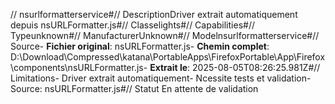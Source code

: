 // nsurlformatterservice#// DescriptionDriver extrait automatiquement depuis nsURLFormatter.js#// Classelights#// Capabilities#// Typeunknown#// ManufacturerUnknown#// Modelnsurlformatterservice#// Source- **Fichier original**: nsURLFormatter.js- **Chemin complet**: D:\Download\Compressed\katana\PortableApps\FirefoxPortable\App\Firefox\components\nsURLFormatter.js- **Extrait le**: 2025-08-05T08:26:25.981Z#// Limitations- Driver extrait automatiquement- Ncessite tests et validation- Source: nsURLFormatter.js#// Statut En attente de validation